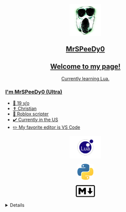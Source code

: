 <p align="center">
 <a href="https://github.com/MrSPeeDy0/">
 <img width="100px" src="https://github.com/MrSPeeDy0/DS-images/blob/main/DS-image-proflie.png?raw=true" align="center" alt="MrSPeeDy0" />
 <h2 align="center">MrSPeeDy0</h2>
  <h2 align="center">Welcome to my page!</h2>
 <p align="center">Currently learning Lua.
  </p>
  
### I'm MrSPeeDy0 (Ultra)

*  🧑 19 y/o
*  ✝️ Christian
*  📂 Roblox scripter
*  ✔️ Currently in the US
*  ✏️ My favorite editor is [VS Code](https://code.visualstudio.com/)

<p align="center">
    <a href="https://www.lua.org/">
     <img width="100px"
      <img alt="Lua" src="https://github.com/MrSPeeDy0/DS-images/blob/main/DS-image-lua.png?raw=true" />
    </a>
 <p align="center">
    <a href="https://www.python.org/">
     <img width="50px"
      <img alt="Markdown" src="https://github.com/MrSPeeDy0/DS-images/blob/main/DS-image-python.png?raw=true" />
    </a>
<p align="center">
    <a href="https://www.markdownguide.org/">
     <img width="60px"
      <img alt="Markdown" src="https://github.com/MrSPeeDy0/DS-images/blob/main/DS-image-markdown.png?raw=true" />
    </a>
 
<details>
<p align="center">
  <a href="https://github.com/MrSPeeDy0">
    <img src="http://github-profile-summary-cards.vercel.app/api/cards/profile-details?username=MrSPeeDy0&theme=transparent" />
  </a>
  <a href="https://github.com/MrSPeeDy0">
    <img src="https://github-readme-streak-stats.herokuapp.com/?user=MrSPeeDy0&hide_border=true&card_width=338&theme=transparent" />
  </a>
  <a href="https://github.com/MrSPeeDy0">
    <img src="http://github-profile-summary-cards.vercel.app/api/cards/stats?username=MrSPeeDy0&theme=transparent" />
  </a>
<a href="https://github.com/MrSPeeDy0">
    <img src="https://github-readme-stats.vercel.app/api/top-langs/?username=MrSPeeDy0&langs_count=10&card_width=699&hide_border=true&theme=transparent" />
  </a>
</p>
</details>
